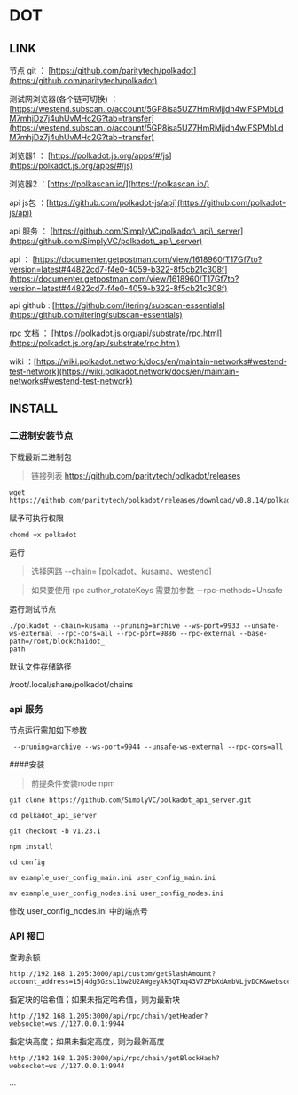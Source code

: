 # DOT

## LINK


节点 git ： [https://github.com/paritytech/polkadot](https://github.com/paritytech/polkadot)


测试网浏览器(各个链可切换) ： [https://westend.subscan.io/account/5GP8isa5UZ7HmRMjjdh4wiFSPMbLdM7mhjDz7j4uhUvMHc2G?tab=transfer](https://westend.subscan.io/account/5GP8isa5UZ7HmRMjjdh4wiFSPMbLdM7mhjDz7j4uhUvMHc2G?tab=transfer)

浏览器1 ： [https://polkadot.js.org/apps/#/js](https://polkadot.js.org/apps/#/js)

浏览器2 ：[https://polkascan.io/](https://polkascan.io/)

api js包 ：[https://github.com/polkadot-js/api](https://github.com/polkadot-js/api)

api 服务 ： [https://github.com/SimplyVC/polkadot\_api\_server](https://github.com/SimplyVC/polkadot\_api\_server)

api ： [https://documenter.getpostman.com/view/1618960/T17Gf7to?version=latest#44822cd7-f4e0-4059-b322-8f5cb21c308f](https://documenter.getpostman.com/view/1618960/T17Gf7to?version=latest#44822cd7-f4e0-4059-b322-8f5cb21c308f)

api github : [https://github.com/itering/subscan-essentials](https://github.com/itering/subscan-essentials)

rpc 文档 ： [https://polkadot.js.org/api/substrate/rpc.html](https://polkadot.js.org/api/substrate/rpc.html)

wiki ：[https://wiki.polkadot.network/docs/en/maintain-networks#westend-test-network](https://wiki.polkadot.network/docs/en/maintain-networks#westend-test-network)


## INSTALL


### 二进制安装节点

下载最新二进制包

>链接列表  https://github.com/paritytech/polkadot/releases

```
wget https://github.com/paritytech/polkadot/releases/download/v0.8.14/polkadot
```

赋予可执行权限

```
chomd +x polkadot
```

运行
> 选择网路 --chain=   [polkadot、kusama、westend]

> 如果要使用 rpc author_rotateKeys  需要加参数 --rpc-methods=Unsafe


运行测试节点

```
./polkadot --chain=kusama --pruning=archive --ws-port=9933 --unsafe-ws-external --rpc-cors=all --rpc-port=9886 --rpc-external --base-path=/root/blockchaidot_
path
```

默认文件存储路径

/root/.local/share/polkadot/chains


### api 服务

节点运行需加如下参数

```
 --pruning=archive --ws-port=9944 --unsafe-ws-external --rpc-cors=all
```



####安装
> 前提条件安装node npm

```
git clone https://github.com/SimplyVC/polkadot_api_server.git

cd polkadot_api_server

git checkout -b v1.23.1

npm install

cd config

mv example_user_config_main.ini user_config_main.ini

mv example_user_config_nodes.ini user_config_nodes.ini

```

修改 user_config_nodes.ini 中的端点号


### API 接口

查询余额
```
http://192.168.1.205:3000/api/custom/getSlashAmount?account_address=15j4dg5GzsL1bw2U2AWgeyAk6QTxq43V7ZPbXdAmbVLjvDCK&websocket=ws://127.0.0.1:9944
```

指定块的哈希值；如果未指定哈希值，则为最新块

```
http://192.168.1.205:3000/api/rpc/chain/getHeader?websocket=ws://127.0.0.1:9944
```

指定块高度；如果未指定高度，则为最新高度

```
http://192.168.1.205:3000/api/rpc/chain/getBlockHash?websocket=ws://127.0.0.1:9944
```

...